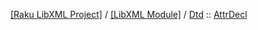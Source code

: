 [[Raku LibXML Project]](https://libxml-raku.github.io)
 / [[LibXML Module]](https://libxml-raku.github.io/LibXML-raku)
 / [Dtd](https://libxml-raku.github.io/LibXML-raku/Dtd)
 :: [AttrDecl](https://libxml-raku.github.io/LibXML-raku/Dtd/AttrDecl)



